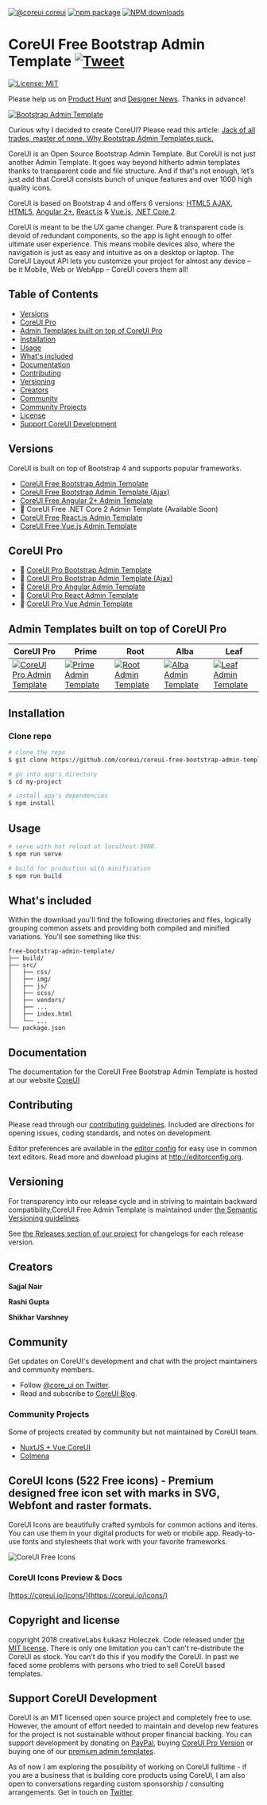 [![@coreui coreui](https://img.shields.io/badge/@coreui%20-coreui-lightgrey.svg?style=flat-square)](https://github.com/coreui/coreui)
[![npm package][npm-coreui-badge]][npm-coreui]
[![NPM downloads][npm-coreui-download]][npm-coreui]    

[npm-coreui]: https://www.npmjs.com/package/@coreui/coreui
[npm-coreui-badge]: https://img.shields.io/npm/v/@coreui/coreui.png?style=flat-square
[npm-coreui-download]: https://img.shields.io/npm/dm/@coreui/coreui.svg?style=flat-square

# CoreUI Free Bootstrap Admin Template [![Tweet](https://img.shields.io/twitter/url/http/shields.io.svg?style=social&logo=twitter)](https://twitter.com/intent/tweet?text=CoreUI%20-%20Free%20Bootstrap%204%20Admin%20Template%20&url=https://coreui.io&hashtags=bootstrap,admin,template,dashboard,panel,free,angular,react,vue)

[![License: MIT](https://img.shields.io/badge/License-MIT-yellow.svg)](https://opensource.org/licenses/MIT)

Please help us on [Product Hunt](https://www.producthunt.com/posts/coreui-open-source-bootstrap-4-admin-template-with-angular-2-react-js-vue-js-support) and [Designer News](https://www.designernews.co/stories/81127). Thanks in advance!

[![Bootstrap Admin Template](https://coreui.io/assets/img/example-coureui.jpg)](https://coreui.io/)

Curious why I decided to create CoreUI? Please read this article: [Jack of all trades, master of none. Why Bootstrap Admin Templates suck.](https://medium.com/@lukaszholeczek/jack-of-all-trades-master-of-none-5ea53ef8a1f#.7eqx1bcd8)

CoreUI is an Open Source Bootstrap Admin Template. But CoreUI is not just another Admin Template. It goes way beyond hitherto admin templates thanks to transparent code and file structure. And if that's not enough, let’s just add that CoreUI consists bunch of unique features and over 1000 high quality icons.

CoreUI is based on Bootstrap 4 and offers 6 versions: [HTML5 AJAX](https://github.com/coreui/coreui-free-bootstrap-admin-template-ajax), [HTML5](https://github.com/coreui/coreui-free-angular-admin-template), [Angular 2+](https://github.com/coreui/coreui-free-angular-admin-template), [React.js](https://github.com/coreui/coreui-free-react-admin-template) & [Vue.js](https://github.com/coreui/coreui-free-vue-admin-template), [.NET Core 2](https://github.com/mrholek/CoreUI-NET).

CoreUI is meant to be the UX game changer. Pure & transparent code is devoid of redundant components, so the app is light enough to offer ultimate user experience. This means mobile devices also, where the navigation is just as easy and intuitive as on a desktop or laptop. The CoreUI Layout API lets you customize your project for almost any device – be it Mobile, Web or WebApp – CoreUI covers them all!

## Table of Contents

* [Versions](#versions)
* [CoreUI Pro](#coreui-pro)
* [Admin Templates built on top of CoreUI Pro](#admin-templates-built-on-top-of-coreui-pro)
* [Installation](#installation)
* [Usage](#usage)
* [What's included](#whats-included)
* [Documentation](#documentation)
* [Contributing](#contributing)
* [Versioning](#versioning)
* [Creators](#creators)
* [Community](#community)
* [Community Projects](#community-projects)
* [License](#license)
* [Support CoreUI Development](#support-coreui-development)

## Versions

CoreUI is built on top of Bootstrap 4 and supports popular frameworks.

* [CoreUI Free Bootstrap Admin Template](https://github.com/coreui/coreui-free-bootstrap-admin-template)
* [CoreUI Free Bootstrap Admin Template (Ajax)](https://github.com/coreui/coreui-free-bootstrap-admin-template-ajax)
* [CoreUI Free Angular 2+ Admin Template](https://github.com/coreui/coreui-free-angular-admin-template)
* 🚧 CoreUI Free .NET Core 2 Admin Template (Available Soon)
* [CoreUI Free React.js Admin Template](https://github.com/coreui/coreui-free-react-admin-template)
* [CoreUI Free Vue.js Admin Template](https://github.com/coreui/coreui-free-vue-admin-template)

## CoreUI Pro

* 💪  [CoreUI Pro Bootstrap Admin Template](https://coreui.io/pro/)
* 💪  [CoreUI Pro Bootstrap Admin Template (Ajax)](https://coreui.io/pro/)
* 💪  [CoreUI Pro Angular Admin Template](https://coreui.io/pro/angular)
* 💪  [CoreUI Pro React Admin Template](https://coreui.io/pro/react)
* 💪  [CoreUI Pro Vue Admin Template](https://coreui.io/pro/vue)

## Admin Templates built on top of CoreUI Pro

| CoreUI Pro | Prime | Root | Alba | Leaf |
| --- | --- | --- | --- | --- |
| [![CoreUI Pro Admin Template](https://coreui.io/assets/img/example-coureui.jpg)](https://coreui.io/pro/) | [![Prime Admin Template](https://coreui.io/assets/img/responsive-prime.png)](https://coreui.io/admin-templates/bootstrap/prime/?support=1) | [![Root Admin Template](https://coreui.io/assets/img/responsive-root.png)](https://coreui.io/admin-templates/bootstrap/root/?support=1) | [![Alba Admin Template](https://coreui.io/assets/img/responsive-alba.png)](https://coreui.io/admin-templates/bootstrap/alba/?support=1) | [![Leaf Admin Template](https://coreui.io/assets/img/responsive-leaf.png)](https://coreui.io/admin-templates/bootstrap/leaf/?support=1)

## Installation

### Clone repo

``` bash
# clone the repo
$ git clone https://github.com/coreui/coreui-free-bootstrap-admin-template.git my-project

# go into app's directory
$ cd my-project

# install app's dependencies
$ npm install
```

## Usage

``` bash
# serve with hot reload at localhost:3000.
$ npm run serve

# build for production with minification
$ npm run build
```

## What's included

Within the download you'll find the following directories and files, logically grouping common assets and providing both compiled and minified variations. You'll see something like this:

```
free-bootstrap-admin-template/
├── build/
├── src/
│   ├── css/
│   ├── img/
│   ├── js/
│   ├── scss/
│   ├── vendors/
│   ├── ...
│   ├── index.html
│   └── ...
└── package.json
```

## Documentation

The documentation for the CoreUI Free Bootstrap Admin Template is hosted at our website [CoreUI](https://coreui.io/)

## Contributing

Please read through our [contributing guidelines](https://github.com/coreui/coreui-free-bootstrap-admin-template/blob/master/CONTRIBUTING.md). Included are directions for opening issues, coding standards, and notes on development.

Editor preferences are available in the [editor config](https://github.com/coreui/coreui-free-bootstrap-admin-template/blob/master/.editorconfig) for easy use in common text editors. Read more and download plugins at <http://editorconfig.org>.

## Versioning

For transparency into our release cycle and in striving to maintain backward compatibility,CoreUI Free Admin Template is maintained under [the Semantic Versioning guidelines](http://semver.org/).

See [the Releases section of our project](https://github.com/coreui/coreui-free-bootstrap-admin-template/releases) for changelogs for each release version.

## Creators

**Sajjal Nair**

**Rashi Gupta**


**Shikhar Varshney**

## Community

Get updates on CoreUI's development and chat with the project maintainers and community members.

- Follow [@core_ui on Twitter](https://twitter.com/core_ui).
- Read and subscribe to [CoreUI Blog](https://coreui.io/blog/).

### Community Projects

Some of projects created by community but not maintained by CoreUI team.

* [NuxtJS + Vue CoreUI](https://github.com/muhibbudins/nuxt-coreui)
* [Colmena](https://github.com/colmena/colmena)

## CoreUI Icons (522 Free icons) - Premium designed free icon set with marks in SVG, Webfont and raster formats.

CoreUI Icons are beautifully crafted symbols for common actions and items. You can use them in your digital products for web or mobile app. Ready-to-use fonts and stylesheets that work with your favorite frameworks.

![CoreUI Free Icons](https://coreui.io/images/icons_free_bg_set.png)


### CoreUI Icons Preview & Docs

[https://coreui.io/icons/](https://coreui.io/icons/)

## Copyright and license

copyright 2018 creativeLabs Łukasz Holeczek. Code released under [the MIT license](https://github.com/coreui/coreui-free-bootstrap-admin-template/blob/master/LICENSE).
There is only one limitation you can't can’t re-distribute the CoreUI as stock. You can’t do this if you modify the CoreUI. In past we faced some problems with persons who tried to sell CoreUI based templates.

## Support CoreUI Development

CoreUI is an MIT licensed open source project and completely free to use. However, the amount of effort needed to maintain and develop new features for the project is not sustainable without proper financial backing. You can support development by donating on [PayPal](https://www.paypal.me/holeczek), buying [CoreUI Pro Version](https://coreui.io/pro) or buying one of our [premium admin templates](https://genesisui.com/?support=1).

As of now I am exploring the possibility of working on CoreUI fulltime - if you are a business that is building core products using CoreUI, I am also open to conversations regarding custom sponsorship / consulting arrangements. Get in touch on [Twitter](https://twitter.com/lukaszholeczek).
